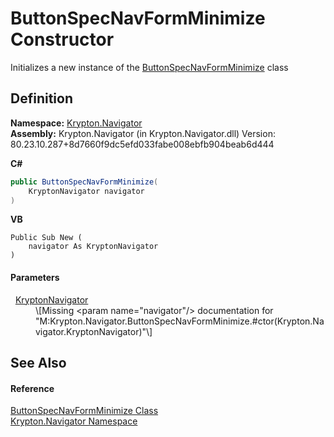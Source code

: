 # ButtonSpecNavFormMinimize Constructor


Initializes a new instance of the <a href="ec4d77c6-db72-3f69-2e7c-9534c34beebc.md">ButtonSpecNavFormMinimize</a> class



## Definition
**Namespace:** <a href="a21ac074-d119-3dc6-bd1c-d3a12c0128bc.md">Krypton.Navigator</a>  
**Assembly:** Krypton.Navigator (in Krypton.Navigator.dll) Version: 80.23.10.287+8d7660f9dc5efd033fabe008ebfb904beab6d444

**C#**
``` C#
public ButtonSpecNavFormMinimize(
	KryptonNavigator navigator
)
```
**VB**
``` VB
Public Sub New ( 
	navigator As KryptonNavigator
)
```



#### Parameters
<dl><dt>  <a href="5b32a15b-85d7-1db8-3c10-e43632f905eb.md">KryptonNavigator</a></dt><dd>\[Missing &lt;param name="navigator"/&gt; documentation for "M:Krypton.Navigator.ButtonSpecNavFormMinimize.#ctor(Krypton.Navigator.KryptonNavigator)"\]</dd></dl>

## See Also


#### Reference
<a href="ec4d77c6-db72-3f69-2e7c-9534c34beebc.md">ButtonSpecNavFormMinimize Class</a>  
<a href="a21ac074-d119-3dc6-bd1c-d3a12c0128bc.md">Krypton.Navigator Namespace</a>  
